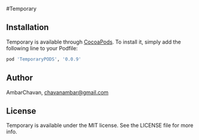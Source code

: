 #Temporary
## Installation

Temporary is available through [CocoaPods](https://cocoapods.org). To install
it, simply add the following line to your Podfile:

```ruby
pod 'TemporaryPODS', '0.0.9'
```

## Author

AmbarChavan, chavanambar@gmail.com

## License

Temporary is available under the MIT license. See the LICENSE file for more info.
